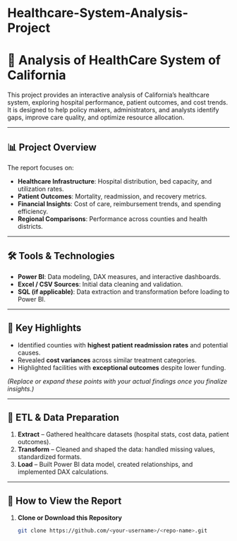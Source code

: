 # Healthcare-System-Analysis-Project
# 🏥 Analysis of HealthCare System of California

This project provides an interactive analysis of California’s healthcare system, exploring hospital performance, patient outcomes, and cost trends.  
It is designed to help policy makers, administrators, and analysts identify gaps, improve care quality, and optimize resource allocation.

---

## 📊 Project Overview
The report focuses on:
- **Healthcare Infrastructure**: Hospital distribution, bed capacity, and utilization rates.
- **Patient Outcomes**: Mortality, readmission, and recovery metrics.
- **Financial Insights**: Cost of care, reimbursement trends, and spending efficiency.
- **Regional Comparisons**: Performance across counties and health districts.

---

## 🛠️ Tools & Technologies
- **Power BI**: Data modeling, DAX measures, and interactive dashboards.
- **Excel / CSV Sources**: Initial data cleaning and validation.
- **SQL (if applicable)**: Data extraction and transformation before loading to Power BI.

---

## 🔑 Key Highlights
- Identified counties with **highest patient readmission rates** and potential causes.
- Revealed **cost variances** across similar treatment categories.
- Highlighted facilities with **exceptional outcomes** despite lower funding.

*(Replace or expand these points with your actual findings once you finalize insights.)*

---

## 🧩 ETL & Data Preparation
1. **Extract** – Gathered healthcare datasets (hospital stats, cost data, patient outcomes).
2. **Transform** – Cleaned and shaped the data: handled missing values, standardized formats.
3. **Load** – Built Power BI data model, created relationships, and implemented DAX calculations.

---

## 🚀 How to View the Report
1. **Clone or Download this Repository**  
   ```bash
   git clone https://github.com/<your-username>/<repo-name>.git
